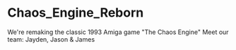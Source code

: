 # Chaos_Engine_Reborn
We're remaking the classic 1993 Amiga game "The Chaos Engine"
Meet our team: Jayden, Jason & James
